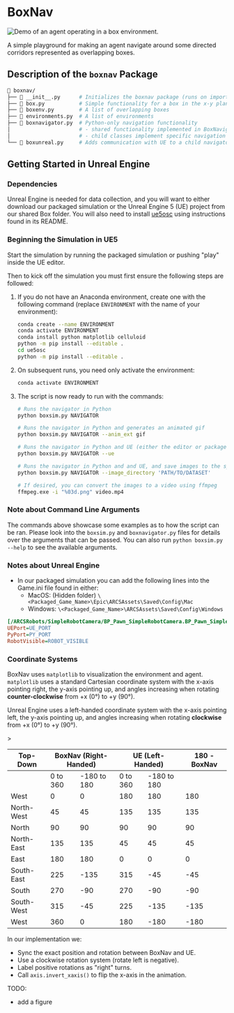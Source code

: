 # BoxNav

![Demo of an agent operating in a box environment.](demo.gif)

A simple playground for making an agent navigate around some directed corridors represented as overlapping boxes.

## Description of the `boxnav` Package

~~~bash
 boxnav/
├──  __init__.py      # Initializes the boxnav package (runs on import)
├──  box.py           # Simple functionality for a box in the x-y plane
├──  boxenv.py        # A list of overlapping boxes
├──  environments.py  # A list of environments
├──  boxnavigator.py  # Python-only navigation functionality
│                      # - shared functionality implemented in BoxNavigatorBase
│                      # - child classes implement specific navigation behaviors
└──  boxunreal.py     # Adds communication with UE to a child navigator
~~~

## Getting Started in Unreal Engine

### Dependencies

Unreal Engine is needed for data collection, and you will want to either download our packaged simulation or the Unreal Engine 5 (UE) project from our shared Box folder. You will also need to install [ue5osc](https://github.com/arcslaboratory/OldenborgAutonomousNavigation/tree/main/ue5osc) using  instructions found in its README.

### Beginning the Simulation in UE5

Start the simulation by running the packaged simulation or pushing "play" inside the UE editor.

Then to kick off the simulation you must first ensure the following steps are followed:

1. If you do not have an Anaconda environment, create one with the following command (replace `ENVIRONMENT` with the name of your environment):

    ~~~bash
    conda create --name ENVIRONMENT
    conda activate ENVIRONMENT
    conda install python matplotlib celluloid
    python -m pip install --editable .
    cd ue5osc
    python -m pip install --editable .
    ~~~

2. On subsequent runs, you need only activate the environment:

    ~~~bash
    conda activate ENVIRONMENT
    ~~~

3. The script is now ready to run with the commands:

    ~~~bash
    # Runs the navigator in Python
    python boxsim.py NAVIGATOR

    # Runs the navigator in Python and generates an animated gif
    python boxsim.py NAVIGATOR --anim_ext gif

    # Runs the navigator in Python and UE (either the editor or packaged simulation)
    python boxsim.py NAVIGATOR --ue

    # Runs the navigator in Python and and UE, and save images to the specified path
    python boxsim.py NAVIGATOR --image_directory 'PATH/TO/DATASET'

    # If desired, you can convert the images to a video using ffmpeg
    ffmpeg.exe -i "%03d.png" video.mp4
    ~~~

### Note about Command Line Arguments

The commands above showcase some examples as to how the script can be ran. Please look into the `boxsim.py` and `boxnavigator.py` files for details over the arguments that can be passed. You can also run `python boxsim.py --help` to see the available arguments.

### Notes about Unreal Engine

- In our packaged simulation you can add the following lines into the Game.ini file found in either:
  - MacOS: (Hidden folder) `\<Packaged_Game_Name>\Epic\ARCSAssets\Saved\Config\Mac`
  - Windows: `\<Packaged_Game_Name>\ARCSAssets\Saved\Config\Windows`

~~~ini
[/ARCSRobots/SimpleRobotCamera/BP_Pawn_SimpleRobotCamera.BP_Pawn_SimpleRobotCamera_C]
UEPort=UE_PORT
PyPort=PY_PORT
RobotVisible=ROBOT_VISIBLE
~~~

### Coordinate Systems

BoxNav uses `matplotlib` to visualization the environment and agent. `matplotlib` uses a standard Cartesian coordinate system with the x-axis pointing right, the y-axis pointing up, and angles increasing when rotating **counter-clockwise** from +x (0°) to +y (90°).

Unreal Engine uses a left-handed coordinate system with the x-axis pointing left, the y-axis pointing up, and angles increasing when rotating **clockwise** from +x (0°) to +y (90°).

<table>
  <thead>
    <tr> <th>Top-Down</th> <th colspan="2">BoxNav (Right-Handed)</th> <th colspan="2">UE (Left-Handed)</th>> <th>180 - BoxNav</th> </tr>
  </thead>
  <tbody>
    <tr> <td>&nbsp;</td> <td>0 to 360</td> <td>-180 to 180</td> <td>0 to 360</td> <td>-180 to 180</td> <td>&nbsp;</td> </tr>
    <tr> <td>West</td> <td>0</td> <td>0</td> <td>180</td> <td>180</td> <td>180</td> </tr>
    <tr> <td>North-West</td> <td>45</td> <td>45</td> <td>135</td> <td>135</td> <td>135</td> </tr>
    <tr> <td>North</td> <td>90</td> <td>90</td> <td>90</td> <td>90</td> <td>90</td> </tr>
    <tr> <td>North-East</td> <td>135</td> <td>135</td> <td>45</td> <td>45</td> <td>45</td> </tr>
    <tr> <td>East</td> <td>180</td> <td>180</td> <td>0</td> <td>0</td> <td>0</td> </tr>
    <tr> <td>South-East</td> <td>225</td> <td>-135</td> <td>315</td> <td>-45</td> <td>-45</td> </tr>
    <tr> <td>South</td> <td>270</td> <td>-90</td> <td>270</td> <td>-90</td> <td>-90</td> </tr>
    <tr> <td>South-West</td> <td>315</td> <td>-45</td> <td>225</td> <td>-135</td> <td>-135</td> </tr>
    <tr> <td>West</td> <td>360</td> <td>0</td> <td>180</td> <td>-180</td> <td>-180</td> </tr>
  </tbody>
</table>

In our implementation we:

- Sync the exact position and rotation between BoxNav and UE.
- Use a clockwise rotation system (rotate left is negative).
- Label positive rotations as "right" turns.
- Call `axis.invert_xaxis()` to flip the x-axis in the animation.

TODO:
- add a figure
